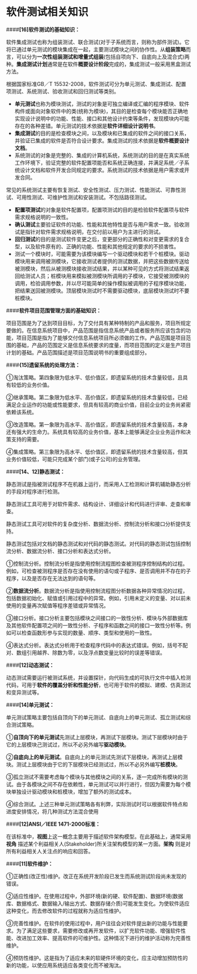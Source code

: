 # 软件测试相关知识

####**[16]软件测试的基础知识：**

软件集成测试也称为组装测试、联合测试(对于子系统而言，则称为部件测试)。它将已通过单元测试的模块集成在一起，主要测试模块之间的协作性。从**组装策略**而言，可以分为**一次性组装测试和增量式组装**(包括自项向下、自底向上及混合式)两种。**集成测试计划**通常是在软件**概要设计阶段**完成的，集成测试一般采用黑盒测试方法。

 

根据国家标准GB／T 15532-2008，软件测试可分为单元测试、集成测试、配置项测试、系统测试、验收测试和回归测试等类别。

- **单元测试**也称为模块测试，测试的对象是可独立编译或汇编的程序模块、软件构件或面向对象软件中的类(统称为模块)，其目的是检查每个模块能否正确地实现设计说明中的功能、性能、接口和其他设计约束等条件，发现模块内可能存在的各种差错。单元测试的技术依据是**软件详细设计说明书**。
- **集成测试**的目的是检查模块之间，以及模块和已集成的软件之间的接口关系，并验证已集成的软件是否符合设计要求。集成测试的技术依据是**软件概要设计文档**。
- 系统测试的对象是完整的、集成的计算机系统，系统测试的目的是在真实系统工作环境下，验证完整的软件配置项能否和系统正确连接，并满足系统／子系统设计文档和软件开发合同规定的要求。系统测试的技术依据是用户需求或开发合同。

常见的系统测试主要有恢复测试、安全性测试、压力测试、性能测试、可靠性测试、可用性测试、可维护性测试和安装测试。不包括路径测试。

- **配置项测试**的对象是软件配置项，配置项测试的目的是检验软件配置项与软件需求规格说明的一致性。
- **确认测试**主要验证软件的功能、性能和其他特性是否与用户需求一致。验收测试是指针对软件需求规格说明，在交付前以用户为主进行的测试。
- **回归测试**的目的是测试软件变更之后，变更部分的正确性和对变更需求的复合型，以及软件原有的、正确的功能、性能和其他规定的要求的不损害性。
- 测试一个模块时，可能需要为该模块编写一个驱动模块和若干个桩模块。驱动模块用来调用被测模块，它接收测试者提供的测试数据，并把这些数据传送给被测模块，然后从被测模块接收测试结果，并以某种可见的方式将测试结果返回给测试人员；桩模块用来模拟被测模块所调用的子模块，它接受被测模块的调用，检验调用参数，并以尽可能简单的操作模拟被调用的子程序模块功能，把结果送回被测模块。顶层模块测试时不需要驱动模块，底层模块测试时不要桩模块。

 

####**软件项目范围管理方面的基础知识：**

​    项目范围是为了达到项目目标，为了交付具有某种特制的产品和服务，项目所规定要做的。在信息系统项目中，产品范围是指信息系统产品或者服务所应该包含的功能，项目范围是指为了能够交付信息系统项目所必须做的工作。产品范围是项目范围的基础，产品的范围定义是信息系统要求的度量，而项目范围的定义是生产项目计划的基础。产品范围描述是项目范围说明书的重要组成部分。

 

####**{15]遗留系统的处理方法：**

​    ①淘汰策略。第四象限为低水平、低价值区，即遗留系统的技术含量较低，且具有较低的业务价值。

​    ②继承策略。第二象限为低水平、高价值区，即遗留系统的技术含量较低，已经满足企业运作的功能或性能要求，但具有较高的商业价值，目前企业的业务尚紧密依赖该系统。

​    ③改造策略。第一象限为高水平、高价值区，即遗留系统的技术含量较高，本身还有强大的生命力。系统具有较高的业务价值，基本上能够满足企业业务运作和决策支持的需要。

​    ④集成策略。第三象限为高水平、低价值区，即遗留系统的技术含量较高，但其业务价值较低，可能只完成某个部门(或子公司)的业务管理。

 

####**[14、12]静态测试：**

​    静态测试是指被测试程序不在机器上运行，而采用人工检测和计算机辅助静态分析的手段对程序进行检测。

​    静态测试工具可用于对软件需求、结构设计、详细设计和代码进行评审、走查和审查。

​    静态测试工具可对软件的复杂度分析、数据流分析、控制流分析和接口分析提供支持。

​    静态测试包括对文档的静态测试和对代码的静态测试。对代码的静态测试包括控制流分析、数据流分析、接口分析和表达式分析。

​    ①控制流分析。控制流分析是指使用控制流程图检查被测程序控制结构的过程。例如，可检查被测程序是否存在没有使用的语句或子程序、是否调用并不存在的子程序，以及是否存在无法达到的语句等。

​    ②**数据流分析**。数据流分析是指使用控制流程图分析数据各种异常情况的过程，包括数据初始化、赋值或引用过程中的异常。例如，引用未定义的变量、对以前未使用的变量再次赋值等程序差错或异常情况。

​    ③接口分析。接口分析主要包括模块之间接口的一致性分析、模块与外部数据库及其他软件配置项之间的一致性分析、子程序和函数之间的接口一致性分析等。例如可以检查函数形参与实现的数量、顺序、类型和使用的一致性。

​    ④表达式分析。表达式分析用于检查程序代码中的表达式错误。例如，括号不配对、数组引用越界、除数为零，以及浮点数变量比较时的误差等错误。

 

####**[12]动态测试：**

动态测试需要运行被测试系统，并设置探针，向代码生成的可执行文件中插入检测代码，可用于**软件的覆盖分析和性能分析**，也可用于软件的模拟、建模、仿真测试和变异测试等。

 

####**[14]单元测试：**

  单元测试策略主要包括自顶向下的单元测试、自底向上的单元测试、孤立测试和综合测试策略。

​    ①**自顶向下的单元测试**先测试上层模块，再测试下层模块。测试下层模块时由于它的上层模块己测试过，所以不必另外编写**驱动模块**。

​    ②**自底向上的单元测试**。自底向上的单元测试先测试下层模块，再测试上层模块。测试上层模块由于它的下层模块已经测试过，所以不必另外编写**桩模块**。

​    ③孤立测试不需要考虑每个模块与其他模块之间的关系，逐一完成所有模块的测试。由于各模块之间不存在依赖性，单元测试可以并行进行，但因为需要为每个模块单独设计驱动模块和桩模块，增加了额外的测试成本。

​    ④综合测试。上述三种单元测试策略各有利弊，实际测试时可以根据软件特点和进度安排情况，将几种测试方法混合使用

 

####**[12]ANSI／IEEE 1471-2000标准：**

在该标准中，**视图**上这一概念主要用于描述软件架构模型。在此基础上，通常采用 **视角** 描述某个利益相关人(Stakeholder)所关注架构模型的某一方面。**架构** 则是对所有利益相关人关注点的响应和回答。

 

####**[11]软件维护：**

   ①正确性(改正性)维护。改正在系统开发阶段已发生而系统测试阶段尚未发现的错误。

   ②适应性维护。在使用过程中，外部环境(新的硬、软件配置)、数据环境(数据库、数据格式、数据输入/输出方式、数据存储介质)可能发生变化。为使软件适应这种变化，而去修改软件的过程就称为适应性维护。

   ③完善性维护。在软件的使用过程中，用户往往会对软件提出新的功能与性能要求。为了满足这些要求，需要修改或再开发软件，以扩充软件功能、增强软件性能、改进加工效率、提高软件的可维护性。这种情况下进行的维护活动称为完善性维护。

   ④预防性维护。这是指为了适应未来的软硬件环境的变化，应主动增加预防性的新的功能，以使应用系统适应各类变化而不被淘汰。

 